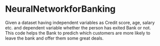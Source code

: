 # NeuralNetworkforBanking
Given a dataset having independent variables as Credit score, age, salary etc. and dependent variable whether the person has exited Bank or not.
This code helps the Bank to predich which customers are more likely to leave the bank and offer them some great deals.
